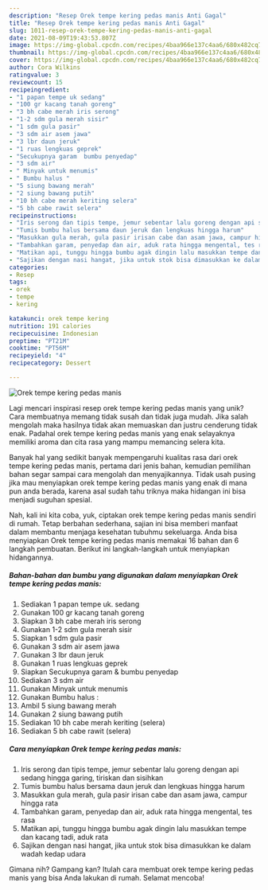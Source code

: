 ```yaml
---
description: "Resep Orek tempe kering pedas manis Anti Gagal"
title: "Resep Orek tempe kering pedas manis Anti Gagal"
slug: 1011-resep-orek-tempe-kering-pedas-manis-anti-gagal
date: 2021-08-09T19:43:53.807Z
image: https://img-global.cpcdn.com/recipes/4baa966e137c4aa6/680x482cq70/orek-tempe-kering-pedas-manis-foto-resep-utama.jpg
thumbnail: https://img-global.cpcdn.com/recipes/4baa966e137c4aa6/680x482cq70/orek-tempe-kering-pedas-manis-foto-resep-utama.jpg
cover: https://img-global.cpcdn.com/recipes/4baa966e137c4aa6/680x482cq70/orek-tempe-kering-pedas-manis-foto-resep-utama.jpg
author: Cora Wilkins
ratingvalue: 3
reviewcount: 15
recipeingredient:
- "1 papan tempe uk sedang"
- "100 gr kacang tanah goreng"
- "3 bh cabe merah iris serong"
- "1-2 sdm gula merah sisir"
- "1 sdm gula pasir"
- "3 sdm air asem jawa"
- "3 lbr daun jeruk"
- "1 ruas lengkuas geprek"
- "Secukupnya garam  bumbu penyedap"
- "3 sdm air"
- " Minyak untuk menumis"
- " Bumbu halus "
- "5 siung bawang merah"
- "2 siung bawang putih"
- "10 bh cabe merah keriting selera"
- "5 bh cabe rawit selera"
recipeinstructions:
- "Iris serong dan tipis tempe, jemur sebentar lalu goreng dengan api sedang hingga garing, tiriskan dan sisihkan"
- "Tumis bumbu halus bersama daun jeruk dan lengkuas hingga harum"
- "Masukkan gula merah, gula pasir irisan cabe dan asam jawa, campur hingga rata"
- "Tambahkan garam, penyedap dan air, aduk rata hingga mengental, tes rasa"
- "Matikan api, tunggu hingga bumbu agak dingin lalu masukkan tempe dan kacang tadi, aduk rata"
- "Sajikan dengan nasi hangat, jika untuk stok bisa dimasukkan ke dalam wadah kedap udara"
categories:
- Resep
tags:
- orek
- tempe
- kering

katakunci: orek tempe kering 
nutrition: 191 calories
recipecuisine: Indonesian
preptime: "PT21M"
cooktime: "PT56M"
recipeyield: "4"
recipecategory: Dessert

---
```



![Orek tempe kering pedas manis](https://img-global.cpcdn.com/recipes/4baa966e137c4aa6/680x482cq70/orek-tempe-kering-pedas-manis-foto-resep-utama.jpg)

Lagi mencari inspirasi resep orek tempe kering pedas manis yang unik? Cara membuatnya memang tidak susah dan tidak juga mudah. Jika salah mengolah maka hasilnya tidak akan memuaskan dan justru cenderung tidak enak. Padahal orek tempe kering pedas manis yang enak selayaknya memiliki aroma dan cita rasa yang mampu memancing selera kita.



Banyak hal yang sedikit banyak mempengaruhi kualitas rasa dari orek tempe kering pedas manis, pertama dari jenis bahan, kemudian pemilihan bahan segar sampai cara mengolah dan menyajikannya. Tidak usah pusing jika mau menyiapkan orek tempe kering pedas manis yang enak di mana pun anda berada, karena asal sudah tahu triknya maka hidangan ini bisa menjadi suguhan spesial.


Nah, kali ini kita coba, yuk, ciptakan orek tempe kering pedas manis sendiri di rumah. Tetap berbahan sederhana, sajian ini bisa memberi manfaat dalam membantu menjaga kesehatan tubuhmu sekeluarga. Anda bisa menyiapkan Orek tempe kering pedas manis memakai 16 bahan dan 6 langkah pembuatan. Berikut ini langkah-langkah untuk menyiapkan hidangannya.

<!--inarticleads1-->

##### Bahan-bahan dan bumbu yang digunakan dalam menyiapkan Orek tempe kering pedas manis:

1. Sediakan 1 papan tempe uk. sedang
1. Gunakan 100 gr kacang tanah goreng
1. Siapkan 3 bh cabe merah iris serong
1. Gunakan 1-2 sdm gula merah sisir
1. Siapkan 1 sdm gula pasir
1. Gunakan 3 sdm air asem jawa
1. Gunakan 3 lbr daun jeruk
1. Gunakan 1 ruas lengkuas geprek
1. Siapkan Secukupnya garam &amp; bumbu penyedap
1. Sediakan 3 sdm air
1. Gunakan  Minyak untuk menumis
1. Gunakan  Bumbu halus :
1. Ambil 5 siung bawang merah
1. Gunakan 2 siung bawang putih
1. Sediakan 10 bh cabe merah keriting (selera)
1. Sediakan 5 bh cabe rawit (selera)




<!--inarticleads2-->

##### Cara menyiapkan Orek tempe kering pedas manis:

1. Iris serong dan tipis tempe, jemur sebentar lalu goreng dengan api sedang hingga garing, tiriskan dan sisihkan
1. Tumis bumbu halus bersama daun jeruk dan lengkuas hingga harum
1. Masukkan gula merah, gula pasir irisan cabe dan asam jawa, campur hingga rata
1. Tambahkan garam, penyedap dan air, aduk rata hingga mengental, tes rasa
1. Matikan api, tunggu hingga bumbu agak dingin lalu masukkan tempe dan kacang tadi, aduk rata
1. Sajikan dengan nasi hangat, jika untuk stok bisa dimasukkan ke dalam wadah kedap udara




Gimana nih? Gampang kan? Itulah cara membuat orek tempe kering pedas manis yang bisa Anda lakukan di rumah. Selamat mencoba!
